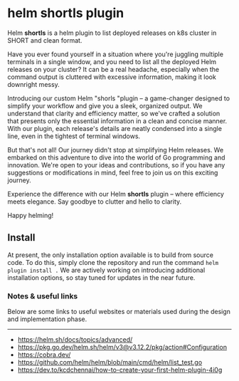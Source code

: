# helm shortls plugin
Helm **shortls** is a helm plugin to list deployed releases on k8s cluster in SHORT and clean format.

Have you ever found yourself in a situation where you're juggling multiple terminals in a single window, and you need to list all the deployed Helm releases on your cluster? It can be a real headache, especially when the command output is cluttered with excessive information, making it look downright messy.

Introducing our custom Helm "shorls "plugin – a game-changer designed to simplify your workflow and give you a sleek, organized output. We understand that clarity and efficiency matter, so we've crafted a solution that presents only the essential information in a clean and concise manner. With our plugin, each release's details are neatly condensed into a single line, even in the tightest of terminal windows.

But that's not all! Our journey didn't stop at simplifying Helm releases. We embarked on this adventure to dive into the world of Go programming and innovation. We're open to your ideas and contributions, so if you have any suggestions or modifications in mind, feel free to join us on this exciting journey.

Experience the difference with our Helm **shortls** plugin – where efficiency meets elegance. Say goodbye to clutter and hello to clarity.

Happy helming!

## Install

At present, the only installation option available is to build from source code. To do this, simply clone the repository and run the command `helm plugin install .` We are actively working on introducing additional installation options, so stay tuned for updates in the near future.

### Notes & useful links

Below are some links to useful websites or materials used during the design and implementation phase.

---
- https://helm.sh/docs/topics/advanced/
- https://pkg.go.dev/helm.sh/helm/v3@v3.12.2/pkg/action#Configuration
- https://cobra.dev/
- https://github.com/helm/helm/blob/main/cmd/helm/list_test.go
- https://dev.to/kcdchennai/how-to-create-your-first-helm-plugin-4i0g

